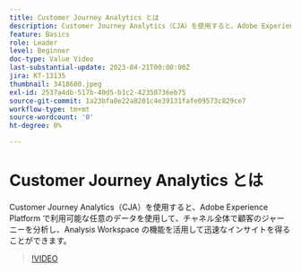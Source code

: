 ```yaml
---
title: Customer Journey Analytics とは
description: Customer Journey Analytics（CJA）を使用すると、Adobe Experience Platform で利用可能な任意のデータを使用して、チャネル全体で顧客のジャーニーを分析し、Analysis Workspace の機能を活用して迅速なインサイトを得ることができます。
feature: Basics
role: Leader
level: Beginner
doc-type: Value Video
last-substantial-update: 2023-04-21T00:00:00Z
jira: KT-13135
thumbnail: 3418680.jpeg
exl-id: 2537a4db-517b-40d5-b1c2-42350736eb75
source-git-commit: 1a23bfa0e22a8201c4e39131fafe09573c829ce7
workflow-type: tm+mt
source-wordcount: '0'
ht-degree: 0%

---
```


# Customer Journey Analytics とは

Customer Journey Analytics（CJA）を使用すると、Adobe Experience Platform で利用可能な任意のデータを使用して、チャネル全体で顧客のジャーニーを分析し、Analysis Workspace の機能を活用して迅速なインサイトを得ることができます。

>[!VIDEO](https://video.tv.adobe.com/v/3439449/?quality=12&learn=on&captions=jpn)
